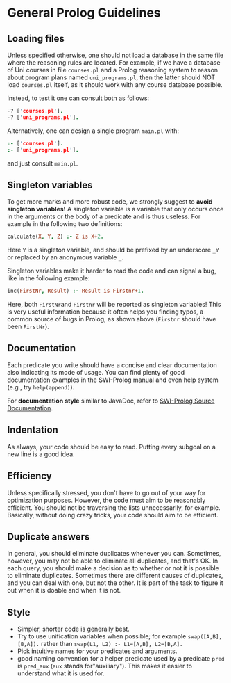 # General Prolog Guidelines

## Loading files

Unless specified otherwise, one should not load a database in the same file where the reasoning rules are located. For example, if we have a database of Uni courses in file `courses.pl` and a Prolog reasoning system to reason about program plans named `uni_programs.pl`, then the latter should NOT load `courses.pl` itself, as it should work with any course database possible. 

Instead, to test it one can consult both as follows:

```prolog
-? ['courses.pl'].
-? ['uni_programs.pl'].
```

Alternatively, one can design a single program `main.pl` with:

```prolog
:- ['courses.pl'].
:- ['uni_programs.pl'].
```

and just consult `main.pl`.

## Singleton variables

To get more marks and more robust code, we strongly suggest to **avoid singleton variables!** A singleton variable is a variable that only occurs once in the arguments or the body
of a predicate and is thus useless. For example in the following two definitions:

```prolog
calculate(X, Y, Z) :- Z is X+2.
```
Here `Y` is a singleton variable, and should be prefixed by an underscore `_Y` or replaced by an anonymous variable `_`.

Singleton variables make it harder to read the code and can signal a bug, like in the following example:

```prolog
inc(FirstNr, Result) :- Result is Firstnr+1.
```

Here, both `FirstNr`and `Firstnr` will be reported as singleton variables! This is very useful information because it often helps you finding typos, a common source of bugs in Prolog, as shown above (`Firstnr` should have been `FirstNr`).

## Documentation

Each predicate you write should have a concise and clear documentation also indicating its mode of usage. You can find plenty of good documentation examples in the SWI-Prolog manual and even help system (e.g., try `help(append)`).

For **documentation style** similar to JavaDoc, refer to [SWI-Prolog Source Documentation](https://www.swi-prolog.org/pldoc/doc_for?object=section(%27packages/pldoc.html%27)).

## Indentation

As always, your code should be easy to read. Putting every subgoal on a new line is a good idea.

## Efficiency

Unless specifically stressed, you don't have to go out of your way for optimization purposes. However, the code must aim to be reasonably efficient. You should not be traversing the lists unnecessarily, for example. Basically, without doing crazy tricks, your code should aim to be efficient.

## Duplicate answers

In general, you should eliminate duplicates whenever you can. Sometimes, however, you may not be able to eliminate all duplicates, and that's OK. In each query, you should make a decision as to whether or not it is possible to eliminate duplicates.  Sometimes there are different causes of duplicates, and you can deal with one, but not the other. It is part of the task to figure it out when it is doable and when it is not.

## Style

* Simpler, shorter code is generally best.
* Try to use unification variables when possible; for example `swap([A,B], [B,A]).` rather than `swap(L1, L2) :- L1=[A,B], L2=[B,A].`
* Pick intuitive names for your predicates and arguments.
* good naming convention for a helper predicate used by a predicate `pred` is `pred_aux` (`aux` stands for"auxiliary"). This makes it easier to understand what it is used for.

